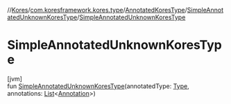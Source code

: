 //[Kores](../../../../index.md)/[com.koresframework.kores.type](../../index.md)/[AnnotatedKoresType](../index.md)/[SimpleAnnotatedUnknownKoresType](index.md)/[SimpleAnnotatedUnknownKoresType](-simple-annotated-unknown-kores-type.md)

# SimpleAnnotatedUnknownKoresType

[jvm]\
fun [SimpleAnnotatedUnknownKoresType](-simple-annotated-unknown-kores-type.md)(annotatedType: [Type](https://docs.oracle.com/javase/8/docs/api/java/lang/reflect/Type.html), annotations: [List](https://kotlinlang.org/api/latest/jvm/stdlib/kotlin.collections/-list/index.html)<[Annotation](../../../com.koresframework.kores.base/-annotation/index.md)>)
